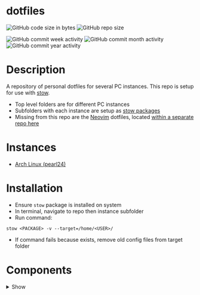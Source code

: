 # dotfiles

![GitHub code size in bytes](https://img.shields.io/github/languages/code-size/smashblu/dotfiles)
![GitHub repo size](https://img.shields.io/github/repo-size/smashblu/dotfiles)

![GitHub commit week activity](https://img.shields.io/github/commit-activity/w/smashblu/dotfiles)
![GitHub commit month activity](https://img.shields.io/github/commit-activity/m/smashblu/dotfiles)
![GitHub commit year activity](https://img.shields.io/github/commit-activity/y/smashblu/dotfiles)

# Description

A repository of personal dotfiles for several PC instances. This repo is setup for use with [stow](https://www.gnu.org/software/stow/).

- Top level folders are for different PC instances
- Subfolders with each instance are setup as [stow packages](https://www.gnu.org/software/stow/manual/stow.html#Installing-Packages)
- Missing from this repo are the [Neovim](https://neovim.io/) dotfiles, located [within a separate repo here](https://github.com/smashblu/kickstart.nvim)

# Instances

- [Arch Linux (pearl24)](pearl24)

# Installation

- Ensure `stow` package is installed on system
- In terminal, navigate to repo then instance subfolder
- Run command:

```
stow <PACKAGE> -v --target=/home/<USER>/
```

- If command fails because <PACKAGE> exists, remove old config files from target folder

# Components

<details>
<summary>Show</summary>

- bash
- cron
- desktop icons
- flameshot
- hyprland
- i3
- kitty
- lf
- picom
- polybar
- powerlevel10k
- rofi
- sddm
- waybar
- zsh

</details>

